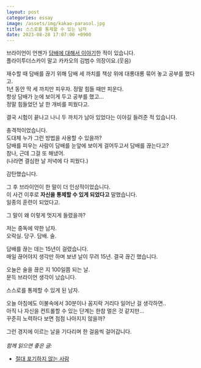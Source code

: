 ```yaml
---
layout: post
categories: essay
image: /assets/img/kakao-parasol.jpg
title: 스스로를 통제할 수 있는 남자
date: 2023-08-28 17:07:00 +0900
---
```


브라이언이 언젠가 [담배에 대해서 이야기](https://news.mt.co.kr/mtview.php?no=2011101714343203791)한 적이 있습니다.  
플라이투더스카이 말고 카카오의 김범수 의장이요.(웃음)

재수할 때 담배를 끊기 위해 담배 세 까치를 책상 위에 대롱대롱 묶어 놓고 공부를 했다고.  
1년 동안 딱 세 까치만 피우자. 정말 힘들 때만 피운다.  
항상 담배가 눈에 보이게 두고 공부를 했고...  
정말 힘들었던 날 한 개비를 피웠다고.

결국 시험이 끝나고 나니 두 까치가 남아 있었다는 이야길 들려준 적 있습니다.

충격적이었습니다.  
도대체 누가 그런 방법을 사용할 수 있을까?  
담배를 피우는 사람이 담배를 눈앞에 보이게 걸어두고서 담배를 끊는다고?  
참나, 근데 그걸 또 해냈어.  
(나라면 결심한 날 저녁에 다 피웠다.)

감탄했습니다.

그 후 브라이언이 한 말이 더 인상적이었습니다.  
이 사건 이후로 **자신을 통제할 수 있게 되었다고** 말했습니다.  
일종의 훈련이 되었다고.

그 말이 왜 이렇게 멋지게 들렸을까?

저는 중독에 약한 남자.  
오락실. 당구. 담배. 술.

담배를 끊는 데는 15년이 걸렸습니다.  
매일 끊어야지 생각만 하며 보낸 날이 무려 15년. 결국 끊긴 했습니다.

오늘은 술을 끊은 지 100일쯤 되는 날.  
문득 브라이언 생각이 났습니다.

스스로를 통제할 수 있게 된 남자.

오늘 아침에도 이불속에서 30분이나 꼼지락 거리다 일어난 걸 생각하면..  
아직 나 자신을 컨트롤할 수 있는 단계는 한참 멀은 것 같지만...  
꾸준히 노력하다 보면 점점 나아지지 않을까?

그런 경지에 이르는 날을 기다리며 한 걸음씩 걸어갑니다.
<br>
<br>
*함께 읽으면 좋은 글:*
* [절대 포기하지 않는 사람](https://brunch.co.kr/@buildingking/47)